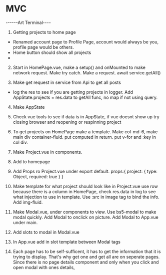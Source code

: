 # MVC

------Art Terminal----

1. Getting projects to home page

- Renamed account page to Profile Page, account would always be you, profile page would be others.
- Home button should show all projects
-

2.  Start in HomePage.vue, make a setup() and onMounted
    to make network request. Make try catch. Make a request.
    await service.getAll()

3.  Make get request in service from Api to get all posts

- log the res to see if you are getting projects in logger. Add AppState.projects = res.data to getAll func, no map if not using query.

4.  Make AppState

5.  Check vue tools to see if data is in AppState, if vue doesnt show up try closing browser and reopening or respinning project

6.  To get projects on HomePage make a template. Make col-md-6, make main div container-fluid. put computed in return. put v-for and :key in col div.

7.  Make Project.vue in components.

8.  Add <Project :project = p /> to homepage

9.  Add Props ro Project.vue under export default.
    props:{
    project: {
    type: Object,
    required: true
    }
    }

10. Make template for what project should look like in Project.vue
    use row because there is a column in HomePage, check res.data in log to see what injection to use in template. Use :src in image tag to bind the info.
    Add img-fluid.

11. Make Modal.vue, under components to view. Use bs5-modal to make modal quickly. Add Modal to onclick on picture. Add Modal to App.vue under main.

12. Add slots to modal in Modal.vue

13. In App.vue add in slot template between Modal tags

14. Each page has to be self-sufficent, it has to get the information that it is trying to display. That's why get one and get all are on seperate pages. Since there is no page details component and only when you click and open modal with ones details,
